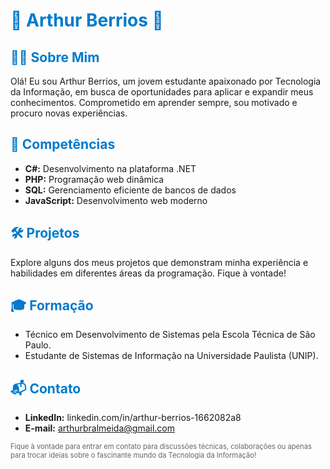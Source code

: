 <!-- Título -->
# <span style="color:#007acc;">🚀 Arthur Berrios 🚀</span>

<!-- Sobre Mim -->
## <span style="color:#007acc;">👨‍💻 Sobre Mim</span>
Olá! Eu sou Arthur Berrios, um jovem estudante apaixonado por Tecnologia da Informação, em busca de oportunidades para aplicar e expandir meus conhecimentos. Comprometido em aprender sempre, sou motivado e procuro novas experiências.

<!-- Competências -->
## <span style="color:#007acc;">🚀 Competências</span>
- **C#:** Desenvolvimento na plataforma .NET
- **PHP:** Programação web dinâmica
- **SQL:** Gerenciamento eficiente de bancos de dados
- **JavaScript:** Desenvolvimento web moderno

<!-- Projetos -->
## <span style="color:#007acc;">🛠 Projetos</span>
Explore alguns dos meus projetos que demonstram minha experiência e habilidades em diferentes áreas da programação. Fique à vontade!

<!-- Formação -->
## <span style="color:#007acc;">🎓 Formação</span>
- Técnico em Desenvolvimento de Sistemas pela Escola Técnica de São Paulo.
- Estudante de Sistemas de Informação na Universidade Paulista (UNIP).

<!-- Contato -->
## <span style="color:#007acc;">📬 Contato</span>
- **LinkedIn:** linkedin.com/in/arthur-berrios-1662082a8
- **E-mail:** arthurbralmeida@gmail.com

<span style="font-size:0.8em; color:#666;">Fique à vontade para entrar em contato para discussões técnicas, colaborações ou apenas para trocar ideias sobre o fascinante mundo da Tecnologia da Informação!</span>
